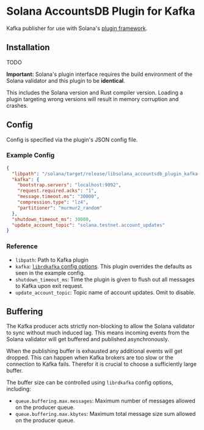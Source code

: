 # Solana AccountsDB Plugin for Kafka

Kafka publisher for use with Solana's [plugin framework](https://docs.solana.com/developing/plugins/accountsdb_plugin).

## Installation

TODO

**Important:** Solana's plugin interface requires the build environment of the Solana validator and this plugin to be **identical**.

This includes the Solana version and Rust compiler version.
Loading a plugin targeting wrong versions will result in memory corruption and crashes.

## Config

Config is specified via the plugin's JSON config file.

### Example Config

```json
{
  "libpath": "/solana/target/release/libsolana_accountsdb_plugin_kafka.so",
  "kafka": {
    "bootstrap.servers": "localhost:9092",
    "request.required.acks": "1",
    "message.timeout.ms": "30000",
    "compression.type": "lz4",
    "partitioner": "murmur2_random"
  },
  "shutdown_timeout_ms": 30000,
  "update_account_topic": "solana.testnet.account_updates"
}
```

### Reference

- `libpath`: Path to Kafka plugin
- `kafka`: [`librdkafka` config options](https://github.com/edenhill/librdkafka/blob/master/CONFIGURATION.md).
  This plugin overrides the defaults as seen in the example config.
- `shutdown_timeout_ms`: Time the plugin is given to flush out all messages to Kafka upon exit request.
- `update_account_topic`: Topic name of account updates. Omit to disable.

## Buffering

The Kafka producer acts strictly non-blocking to allow the Solana validator to sync without much induced lag.
This means incoming events from the Solana validator will get buffered and published asynchronously.

When the publishing buffer is exhausted any additional events will get dropped.
This can happen when Kafka brokers are too slow or the connection to Kafka fails.
Therefor it is crucial to choose a sufficiently large buffer.

The buffer size can be controlled using `librdkafka` config options, including:
- `queue.buffering.max.messages`: Maximum number of messages allowed on the producer queue.
- `queue.buffering.max.kbytes`: Maximum total message size sum allowed on the producer queue.
